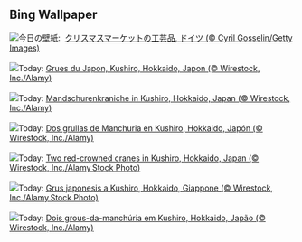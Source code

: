 ## Bing Wallpaper
![](https://www.bing.com/th?id=OHR.SantaSnowglobe_JA-JP0084831582_UHD.jpg&w=1000)今日の壁紙: &nbsp;[クリスマスマーケットの工芸品, ドイツ (© Cyril Gosselin/Getty Images)](https://www.bing.com/th?id=OHR.SantaSnowglobe_JA-JP0084831582_UHD.jpg)
<br><br/>
![](https://www.bing.com/th?id=OHR.FestivusCranes_FR-FR4485267796_UHD.jpg&w=1000)Today: [Grues du Japon, Kushiro, Hokkaido, Japon (© Wirestock, Inc./Alamy)](https://www.bing.com/th?id=OHR.FestivusCranes_FR-FR4485267796_UHD.jpg)
<br><br/>
![](https://www.bing.com/th?id=OHR.FestivusCranes_DE-DE1009786321_UHD.jpg&w=1000)Today: [Mandschurenkraniche in Kushiro, Hokkaido, Japan (© Wirestock, Inc./Alamy)](https://www.bing.com/th?id=OHR.FestivusCranes_DE-DE1009786321_UHD.jpg)
<br><br/>
![](https://www.bing.com/th?id=OHR.FestivusCranes_ES-ES2012612015_UHD.jpg&w=1000)Today: [Dos grullas de Manchuria en Kushiro, Hokkaido, Japón (© Wirestock, Inc./Alamy)](https://www.bing.com/th?id=OHR.FestivusCranes_ES-ES2012612015_UHD.jpg)
<br><br/>
![](https://www.bing.com/th?id=OHR.FestivusCranes_EN-GB8631404413_UHD.jpg&w=1000)Today: [Two red-crowned cranes in Kushiro, Hokkaido, Japan (© Wirestock, Inc./Alamy Stock Photo)](https://www.bing.com/th?id=OHR.FestivusCranes_EN-GB8631404413_UHD.jpg)
<br><br/>
![](https://www.bing.com/th?id=OHR.FestivusCranes_IT-IT8994526236_UHD.jpg&w=1000)Today: [Grus japonesis a Kushiro, Hokkaido, Giappone (© Wirestock, Inc./Alamy Stock Photo)](https://www.bing.com/th?id=OHR.FestivusCranes_IT-IT8994526236_UHD.jpg)
<br><br/>
![](https://www.bing.com/th?id=OHR.FestivusCranes_PT-BR2027410391_UHD.jpg&w=1000)Today: [Dois grous-da-manchúria em Kushiro, Hokkaido, Japão (© Wirestock, Inc./Alamy)](https://www.bing.com/th?id=OHR.FestivusCranes_PT-BR2027410391_UHD.jpg)
<br><br/>
